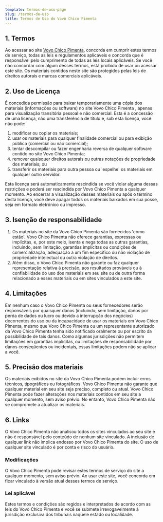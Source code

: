 ```yaml
---
template: termos-de-uso-page
slug: /termos-de-uso
title: Termos de Uso do Vovô Chico Pimenta
---
```


<h2>1. Termos</h2>            <p>Ao acessar ao site <a href='https://vovochicopimenta.cyou/'>Vovo Chico Pimenta</a>, concorda em cumprir estes termos de serviço, todas as leis e regulamentos aplicáveis ​​e concorda que é responsável pelo cumprimento de todas as leis locais aplicáveis. Se você não concordar com algum                desses termos, está proibido de usar ou acessar este site. Os materiais contidos neste site são protegidos pelas leis de direitos autorais e marcas comerciais aplicáveis.</p>            <h2>2. Uso de Licença</h2>            <p>É concedida permissão para baixar temporariamente uma cópia dos materiais (informações ou software) no site Vovo Chico Pimenta , apenas para visualização transitória pessoal e não comercial. Esta é a concessão de uma licença, não uma transferência de título e,                sob esta licença, você não pode: </p>            <ol>            <li>modificar ou copiar os materiais;  </li>            <li>usar os materiais para qualquer finalidade comercial ou para exibição pública (comercial ou não comercial);  </li>            <li>tentar descompilar ou fazer engenharia reversa de qualquer software contido no site Vovo Chico Pimenta;  </li>            <li>remover quaisquer direitos autorais ou outras notações de propriedade dos materiais; ou  </li>            <li>transferir os materiais para outra pessoa ou 'espelhe' os materiais em qualquer outro servidor.</li>            </ol>            <p>Esta licença será automaticamente rescindida se você violar alguma dessas restrições e poderá ser rescindida por Vovo Chico Pimenta a qualquer momento. Ao encerrar a visualização desses materiais ou após o término desta licença, você deve apagar todos os materiais                baixados em sua posse, seja em formato eletrónico ou impresso.</p>            <h2>3. Isenção de responsabilidade</h2>            <ol>            <li>Os materiais no site da Vovo Chico Pimenta são fornecidos 'como estão'. Vovo Chico Pimenta não oferece garantias, expressas ou implícitas, e, por este meio, isenta e nega todas as outras garantias, incluindo, sem limitação, garantias implícitas ou condições de comercialização,            adequação a um fim específico ou não violação de propriedade intelectual ou outra violação de direitos. </li>            <li>Além disso, o Vovo Chico Pimenta não garante ou faz qualquer representação relativa à precisão, aos resultados prováveis ​​ou à confiabilidade do uso dos            materiais em seu site ou de outra forma relacionado a esses materiais ou em sites vinculados a este site.</li>            </ol>            <h2>4. Limitações</h2>            <p>Em nenhum caso o Vovo Chico Pimenta ou seus fornecedores serão responsáveis ​​por quaisquer danos (incluindo, sem limitação, danos por perda de dados ou lucro ou devido a interrupção dos negócios) decorrentes do uso ou da incapacidade de usar os materiais em Vovo Chico Pimenta,                mesmo que Vovo Chico Pimenta ou um representante autorizado da Vovo Chico Pimenta tenha sido notificado oralmente ou por escrito da possibilidade de tais danos. Como algumas jurisdições não permitem limitações em garantias implícitas, ou limitações de responsabilidade                por danos conseqüentes ou incidentais, essas limitações podem não se aplicar a você.</p>            <h2>5. Precisão dos materiais</h2>            <p>Os materiais exibidos no site da Vovo Chico Pimenta podem incluir erros técnicos, tipográficos ou fotográficos. Vovo Chico Pimenta não garante que qualquer material em seu site seja preciso, completo ou atual. Vovo Chico Pimenta pode fazer alterações nos materiais contidos em seu                site a qualquer momento, sem aviso prévio. No entanto, Vovo Chico Pimenta não se compromete a atualizar os materiais.</p>            <h2>6. Links</h2>            <p>O Vovo Chico Pimenta não analisou todos os sites vinculados ao seu site e não é responsável pelo conteúdo de nenhum site vinculado. A inclusão de qualquer link não implica endosso por Vovo Chico Pimenta do site. O uso de qualquer site vinculado é por conta e risco do usuário.</p>            </p>            <h3>Modificações</h3>            <p>O Vovo Chico Pimenta pode revisar estes termos de serviço do site a qualquer momento, sem aviso prévio. Ao usar este site, você concorda em ficar vinculado à versão atual desses termos de serviço.</p>            <h3>Lei aplicável</h3>            <p>Estes termos e condições são regidos e interpretados de acordo com as leis do Vovo Chico Pimenta e você se submete irrevogavelmente à jurisdição exclusiva dos tribunais naquele estado ou localidade.</p>